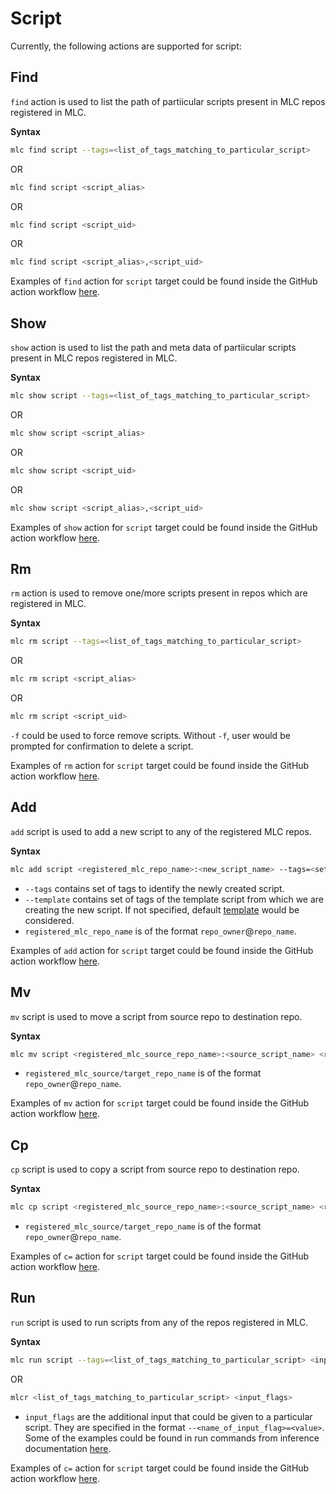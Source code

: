# Script

Currently, the following actions are supported for script:

## Find

`find` action is used to list the path of partiicular scripts present in MLC repos registered in MLC.

**Syntax**

```bash
mlc find script --tags=<list_of_tags_matching_to_particular_script>
```

OR

```bash
mlc find script <script_alias>
```

OR

```bash
mlc find script <script_uid>
```

OR

```bash
mlc find script <script_alias>,<script_uid>
```

Examples of `find` action for `script` target could be found inside the GitHub action workflow [here](https://github.com/mlcommons/mlcflow/blob/d0269b47021d709e0ffa7fe0db8c79635bfd9dff/.github/workflows/test-mlc-core-actions.yaml).

## Show

`show` action is used to list the path and meta data of partiicular scripts present in MLC repos registered in MLC.

**Syntax**

```bash
mlc show script --tags=<list_of_tags_matching_to_particular_script>
```

OR

```bash
mlc show script <script_alias>
```

OR

```bash
mlc show script <script_uid>
```

OR

```bash
mlc show script <script_alias>,<script_uid>
```

Examples of `show` action for `script` target could be found inside the GitHub action workflow [here](https://github.com/mlcommons/mlcflow/blob/d0269b47021d709e0ffa7fe0db8c79635bfd9dff/.github/workflows/test-mlc-core-actions.yaml).

## Rm

`rm` action is used to remove one/more scripts present in repos which are registered in MLC.

**Syntax**

```bash
mlc rm script --tags=<list_of_tags_matching_to_particular_script>
```

OR

```bash
mlc rm script <script_alias>
```

OR

```bash
mlc rm script <script_uid>
```

`-f` could be used to force remove scripts. Without `-f`, user would be prompted for confirmation to delete a script.

Examples of `rm` action for `script` target could be found inside the GitHub action workflow [here](https://github.com/mlcommons/mlcflow/blob/d0269b47021d709e0ffa7fe0db8c79635bfd9dff/.github/workflows/test-mlc-core-actions.yaml).

## Add

`add` script is used to add a new script to any of the registered MLC repos.

**Syntax**

```bash
mlc add script <registered_mlc_repo_name>:<new_script_name> --tags=<set_of_tags> --template=<set_of_tags>
```

* `--tags` contains set of tags to identify the newly created script.
* `--template` contains set of tags of the template script from which we are creating the new script. If not specified, default [template](https://github.com/mlcommons/mlperf-automations/tree/main/script/template-script) would be considered.
* `registered_mlc_repo_name` is of the format `repo_owner`@`repo_name`.

Examples of `add` action for `script` target could be found inside the GitHub action workflow [here](https://github.com/mlcommons/mlcflow/blob/d0269b47021d709e0ffa7fe0db8c79635bfd9dff/.github/workflows/test-mlc-core-actions.yaml).

## Mv

`mv` script is used to move a script from source repo to destination repo.

**Syntax**

```bash
mlc mv script <registered_mlc_source_repo_name>:<source_script_name> <registered_mlc_target_repo_name>:<source_script_name> 
```

* `registered_mlc_source/target_repo_name` is of the format `repo_owner`@`repo_name`.

Examples of `mv` action for `script` target could be found inside the GitHub action workflow [here](https://github.com/mlcommons/mlcflow/blob/d0269b47021d709e0ffa7fe0db8c79635bfd9dff/.github/workflows/test-mlc-core-actions.yaml).

## Cp

`cp` script is used to copy a script from source repo to destination repo.

**Syntax**

```bash
mlc cp script <registered_mlc_source_repo_name>:<source_script_name> <registered_mlc_target_repo_name>:<source_script_name> 
```

* `registered_mlc_source/target_repo_name` is of the format `repo_owner`@`repo_name`.

Examples of `c=` action for `script` target could be found inside the GitHub action workflow [here](https://github.com/mlcommons/mlcflow/blob/d0269b47021d709e0ffa7fe0db8c79635bfd9dff/.github/workflows/test-mlc-core-actions.yaml).

## Run

`run` script is used to run scripts from any of the repos registered in MLC.

**Syntax**

```bash
mlc run script --tags=<list_of_tags_matching_to_particular_script> <input_flags>
```

OR

```bash
mlcr <list_of_tags_matching_to_particular_script> <input_flags>
```

* `input_flags` are the additional input that could be given to a particular script. They are specified in the format `--<name_of_input_flag>=<value>`. Some of the examples could be found in run commands from inference documentation [here](https://docs.mlcommons.org/inference/benchmarks/language/gpt-j/).

Examples of `c=` action for `script` target could be found inside the GitHub action workflow [here](https://github.com/mlcommons/mlcflow/blob/d0269b47021d709e0ffa7fe0db8c79635bfd9dff/.github/workflows/test-mlc-core-actions.yaml).